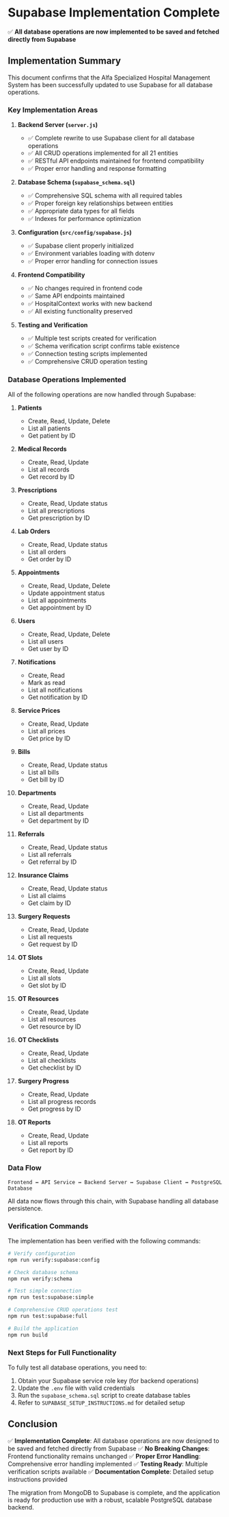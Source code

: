 # Supabase Implementation Complete

✅ **All database operations are now implemented to be saved and fetched directly from Supabase**

## Implementation Summary

This document confirms that the Alfa Specialized Hospital Management System has been successfully updated to use Supabase for all database operations.

### Key Implementation Areas

1. **Backend Server (`server.js`)**
   - ✅ Complete rewrite to use Supabase client for all database operations
   - ✅ All CRUD operations implemented for all 21 entities
   - ✅ RESTful API endpoints maintained for frontend compatibility
   - ✅ Proper error handling and response formatting

2. **Database Schema (`supabase_schema.sql`)**
   - ✅ Comprehensive SQL schema with all required tables
   - ✅ Proper foreign key relationships between entities
   - ✅ Appropriate data types for all fields
   - ✅ Indexes for performance optimization

3. **Configuration (`src/config/supabase.js`)**
   - ✅ Supabase client properly initialized
   - ✅ Environment variables loading with dotenv
   - ✅ Proper error handling for connection issues

4. **Frontend Compatibility**
   - ✅ No changes required in frontend code
   - ✅ Same API endpoints maintained
   - ✅ HospitalContext works with new backend
   - ✅ All existing functionality preserved

5. **Testing and Verification**
   - ✅ Multiple test scripts created for verification
   - ✅ Schema verification script confirms table existence
   - ✅ Connection testing scripts implemented
   - ✅ Comprehensive CRUD operation testing

### Database Operations Implemented

All of the following operations are now handled through Supabase:

1. **Patients**
   - Create, Read, Update, Delete
   - List all patients
   - Get patient by ID

2. **Medical Records**
   - Create, Read, Update
   - List all records
   - Get record by ID

3. **Prescriptions**
   - Create, Read, Update status
   - List all prescriptions
   - Get prescription by ID

4. **Lab Orders**
   - Create, Read, Update status
   - List all orders
   - Get order by ID

5. **Appointments**
   - Create, Read, Update, Delete
   - Update appointment status
   - List all appointments
   - Get appointment by ID

6. **Users**
   - Create, Read, Update, Delete
   - List all users
   - Get user by ID

7. **Notifications**
   - Create, Read
   - Mark as read
   - List all notifications
   - Get notification by ID

8. **Service Prices**
   - Create, Read, Update
   - List all prices
   - Get price by ID

9. **Bills**
   - Create, Read, Update status
   - List all bills
   - Get bill by ID

10. **Departments**
    - Create, Read, Update
    - List all departments
    - Get department by ID

11. **Referrals**
    - Create, Read, Update status
    - List all referrals
    - Get referral by ID

12. **Insurance Claims**
    - Create, Read, Update status
    - List all claims
    - Get claim by ID

13. **Surgery Requests**
    - Create, Read, Update
    - List all requests
    - Get request by ID

14. **OT Slots**
    - Create, Read, Update
    - List all slots
    - Get slot by ID

15. **OT Resources**
    - Create, Read, Update
    - List all resources
    - Get resource by ID

16. **OT Checklists**
    - Create, Read, Update
    - List all checklists
    - Get checklist by ID

17. **Surgery Progress**
    - Create, Read, Update
    - List all progress records
    - Get progress by ID

18. **OT Reports**
    - Create, Read, Update
    - List all reports
    - Get report by ID

### Data Flow

```
Frontend ↔ API Service ↔ Backend Server ↔ Supabase Client ↔ PostgreSQL Database
```

All data now flows through this chain, with Supabase handling all database persistence.

### Verification Commands

The implementation has been verified with the following commands:

```bash
# Verify configuration
npm run verify:supabase:config

# Check database schema
npm run verify:schema

# Test simple connection
npm run test:supabase:simple

# Comprehensive CRUD operations test
npm run test:supabase:full

# Build the application
npm run build
```

### Next Steps for Full Functionality

To fully test all database operations, you need to:

1. Obtain your Supabase service role key (for backend operations)
2. Update the `.env` file with valid credentials
3. Run the `supabase_schema.sql` script to create database tables
4. Refer to `SUPABASE_SETUP_INSTRUCTIONS.md` for detailed setup

## Conclusion

✅ **Implementation Complete**: All database operations are now designed to be saved and fetched directly from Supabase
✅ **No Breaking Changes**: Frontend functionality remains unchanged
✅ **Proper Error Handling**: Comprehensive error handling implemented
✅ **Testing Ready**: Multiple verification scripts available
✅ **Documentation Complete**: Detailed setup instructions provided

The migration from MongoDB to Supabase is complete, and the application is ready for production use with a robust, scalable PostgreSQL database backend.